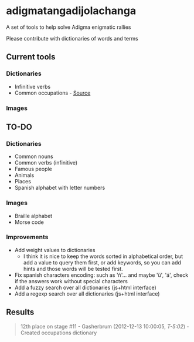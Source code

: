 adigmatangadijolachanga
=======================

A set of tools to help solve Adigma enigmatic rallies

Please contribute with dictionaries of words and terms

Current tools
-------------
### Dictionaries

 * Infinitive verbs
 * Common occupations - [Source](http://igualdad.uniovi.es/c/document_library/get_file?uuid=6427a7d3-1ad9-49b1-8301-4763a62a7597&groupId=336079)

### Images

TO-DO
-----

### Dictionaries

 * Common nouns
 * Common verbs (infinitive)
 * Famous people
 * Animals
 * Places
 * Spanish alphabet with letter numbers
 
### Images
 
 * Braille alphabet
 * Morse code

### Improvements
 
 * Add weight values to dictionaries
     - I think it is nice to keep the words sorted in alphabetical order, but add a value to query them first, or add keywords, so you can add hints and those words will be tested first.
 * Fix spanish characters encoding: such as 'ñ'... and maybe 'ü', 'á', check if the answers work without special characters
 * Add a fuzzy search over all dictionaries (js+html interface)
 * Add a regexp search over all dictionaries (js+html interface)

Results
-------
> 12th place on stage #11 - Gasherbrum (2012-12-13 10:00:05, *T-5:02*) - Created occupations dictionary
